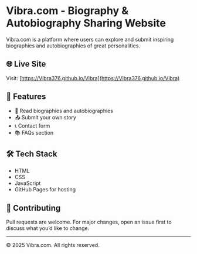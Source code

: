 # Vibra.com - Biography & Autobiography Sharing Website

Vibra.com is a platform where users can explore and submit inspiring biographies and autobiographies of great personalities.

## 🌐 Live Site

Visit: [https://Vibra376.github.io/Vibra](https://Vibra376.github.io/Vibra)

## 🚀 Features

- 📝 Read biographies and autobiographies
- 📤 Submit your own story
- 📞 Contact form
- 📚 FAQs section

## 🛠️ Tech Stack

- HTML
- CSS
- JavaScript
- GitHub Pages for hosting

## 🤝 Contributing

Pull requests are welcome. For major changes, open an issue first to discuss what you’d like to change.

---

© 2025 Vibra.com. All rights reserved.
